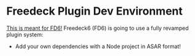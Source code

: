 # Freedeck Plugin Dev Environment

[This is meant for FD6!](https://github.com/Freedeck/6/)
Freedeck6 (FD6) is going to use a fully revamped plugin system:

- Add your own dependencies with a Node project in ASAR format!

